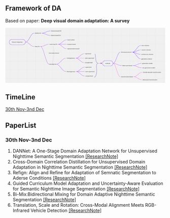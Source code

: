 ## Framework of DA

Based on paper: **Deep visual domain adaptation: A survey**

![image](../Image/DA-Framework.png)

## TimeLine
[30th Nov-3nd Dec](#30th-nov-3nd-dec)

## PaperList 
### 30th Nov-3nd Dec

1. DANNet: A One-Stage Domain Adaptation Network for Unsupervised Nighttime Semantic Segmentation [[ResearchNote]](https://github.com/chenyucheng0221/Nighttime-UDA/blob/main/ResearchNote/DANNet.md)
2. Cross-Domain Correlation Distillation for Unsupervised Domain Adaptation in Nighttime Semantic Segmentation [[ResearchNote]](https://github.com/chenyucheng0221/Nighttime-UDA/blob/main/ResearchNote/CCDistill.md)
3. Refign: Align and Refine for Adaptation of Semnatic Segmentation to Aderse Conditions [[ResearchNote]](https://github.com/chenyucheng0221/Nighttime-UDA/blob/main/ResearchNote/Refign.md)
4. Guided Curriculum Model Adaptation and Uncertainty-Aware Evaluation for Semantic Nighttime Image Segmentation [[ResearchNote]](https://github.com/chenyucheng0221/Nighttime-UDA/blob/main/ResearchNote/GCMA.md)
5. Bi-Mix:Bidirectional Mixing for Domain Adaptive Nighttime Semantic Segmentation [[ResearchNote]](https://github.com/chenyucheng0221/Nighttime-UDA/blob/main/ResearchNote/BiMix.md)
6. Translation, Scale and Rotation: Cross-Modal Alignment Meets RGB-Infrared Vehicle Detection [[ResearchNote]](https://github.com/chenyucheng0221/Nighttime-UDA/blob/main/ResearchNote/TSRA.md)

